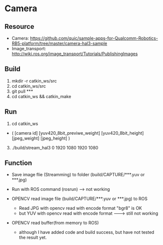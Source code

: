 # Camera
## Resource
* Camera: https://github.com/quic/sample-apps-for-Qualcomm-Robotics-RB5-platform/tree/master/camera-hal3-sample
* Image_transport: http://wiki.ros.org/image_transport/Tutorials/PublishingImages

## Build 
1. mkdir -r catkin_ws/src
2. cd catkin_ws/src
3. git pull ***
4. cd catkin_ws && catkin_make


## Run
1. cd catkin_ws
* ( [camera id] [yuv420_8bit_previwe_weight] [yuv420_8bit_height] [jpeg_weight] [jpeg_height] )
3. ./build/stream_hal3 0 1920 1080 1920 1080

## Function
* Save image flie (Streamming) to folder (build/CAPTURE/***.yuv or ***.jpg)

* Run with ROS command (rosrun) --> not working

* OPENCV read image file (build/CAPTURE/***.yuv or ***.jpg) to ROS
  * Read JPG with opencv read with encode format "bgr8" is OK
  * but YUV with opencv read with encode format ---> still not working
  
* OPENCV read buffer(from memory to ROS) 
  * although I have added code and build success, but have not tested the result yet.
  
